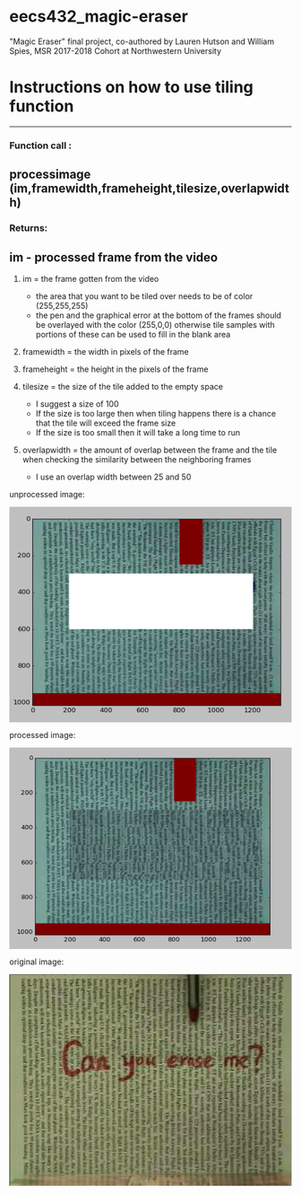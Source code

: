 # eecs432_magic-eraser
"Magic Eraser" final project, co-authored by Lauren Hutson and William Spies, MSR 2017-2018 Cohort at Northwestern University 


# Instructions on how to use tiling function
----------------
### Function call : 
processimage (im,framewidth,frameheight,tilesize,overlapwidth)
----------------
### Returns: 
im - processed frame from the video
----------------

1) im = the frame gotten from the video
	- the area that you want to be tiled over needs to be of color (255,255,255)
	- the pen and the graphical error at the bottom of the frames should be overlayed with the color 
	(255,0,0) otherwise tile samples with portions of these can be used to fill in the blank area

2) framewidth = the width in pixels of the frame

3) frameheight = the height in the pixels of the frame

4) tilesize = the size of the tile added to the empty space
	- I suggest a size of 100
	- If the size is too large then when tiling happens there is a chance that the tile will exceed the frame size
	- If the size is too small then it will take a long time to run
5) overlapwidth = the amount of overlap between the frame and the tile when checking the similarity between the neighboring frames
	- I use an overlap width between 25 and 50

unprocessed image: 

<img src="./images/unprocessed_image.png" width="640"
      style="margin-left:auto; margin-right:auto; display:block;"/>

processed image:

<img src="./images/example_frame_processes.png" width="640"
      style="margin-left:auto; margin-right:auto; display:block;"/>

original image:

<img src="./images/frame.png" width="640"
      style="margin-left:auto; margin-right:auto; display:block;"/>
